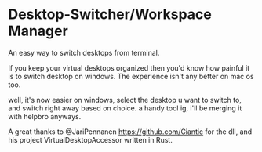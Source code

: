 # Desktop-Switcher/Workspace Manager
An easy way to switch desktops from terminal.

If you keep your virtual desktops organized then you'd know how painful it is to switch desktop on windows.
The experience isn't any better on mac os too.

well, it's now easier on windows, select the desktop u want to switch to, and switch right away based on choice.
a handy tool ig, i'll be merging it with helpbro anyways. 



A great thanks to @JariPennanen https://github.com/Ciantic for the dll, and his project VirtualDesktopAccessor written in Rust. 

